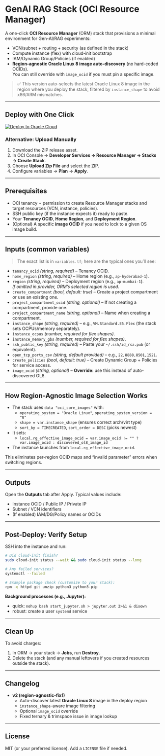 # GenAI RAG Stack (OCI Resource Manager)

A one-click **OCI Resource Manager** (ORM) stack that provisions a minimal environment for Gen-AI/RAG experiments:
- VCN/subnet + routing + security (as defined in the stack)
- Compute instance (flex) with cloud-init bootstrap
- IAM/Dynamic Group/Policies (if enabled)
- **Region-agnostic Oracle Linux 8 image auto-discovery** (no hard-coded OCIDs).  
  You can still override with `image_ocid` if you must pin a specific image.

> ✅ This version auto-selects the latest Oracle Linux 8 image in the region where you deploy the stack, filtered by `instance_shape` to avoid x86/ARM mismatches.

---

## Deploy with One Click

[![Deploy to Oracle Cloud](https://oci-resourcemanager-plugin.plugins.oci.oraclecloud.com/latest/deploy-to-oracle-cloud.svg)](https://cloud.oracle.com/resourcemanager/stacks/create?zipUrl=https://github.com/SaurabhOCI/genai-rag-stack/archive/refs/tags/GenAI-Sandbox.zip)

### Alternative: Upload Manually
1. Download the ZIP release asset.
2. In OCI Console → **Developer Services → Resource Manager → Stacks → Create Stack**.
3. Choose **Upload Zip File** and select the ZIP.
4. Configure variables → **Plan** → **Apply**.

---

## Prerequisites

- OCI tenancy + permission to create Resource Manager stacks and target resources (VCN, instance, policies).
- SSH public key (if the instance expects it) ready to paste.
- Your **Tenancy OCID**, **Home Region**, and **Deployment Region**.
- (Optional) A specific **image OCID** if you need to lock to a given OS image build.

---

## Inputs (common variables)

> The exact list is in `variables.tf`; here are the typical ones you’ll see:

- `tenancy_ocid` *(string, required)* – Tenancy OCID.
- `home_region` *(string, required)* – Home region (e.g., `ap-hyderabad-1`).
- `region` *(string, required)* – Deployment region (e.g., `ap-mumbai-1`).  
  *If omitted in provider, ORM’s selected region is used.*
- `create_compartment` *(bool, default: true)* – Create a project compartment or use an existing one.
- `project_compartment_ocid` *(string, optional)* – If not creating a compartment, provide one.
- `project_compartment_name` *(string, optional)* – Name when creating a compartment.
- `instance_shape` *(string, required)* – e.g., `VM.Standard.E5.Flex` (the stack sets OCPUs/memory separately).
- `instance_ocpus` *(number, required for flex shapes)*.
- `instance_memory_gbs` *(number, required for flex shapes)*.
- `ssh_public_key` *(string, required)* – Paste your `~/.ssh/id_rsa.pub` (or equivalent).
- `open_tcp_ports_csv` *(string, default provided)* – e.g., `22,8888,8501,1521`.
- `create_policies` *(bool, default: true)* – Create Dynamic Group + Policies for service access.
- `image_ocid` *(string, optional)* – **Override**: use this instead of auto-discovered OL8.

---

## How Region-Agnostic Image Selection Works

- The stack uses `data "oci_core_images"` with:
  - `operating_system = "Oracle Linux"`, `operating_system_version = "8"`
  - `shape = var.instance_shape` (ensures correct arch/virt type)
  - `sort_by = TIMECREATED`, `sort_order = DESC` (picks newest)
- It sets:
  - `local.rg_effective_image_ocid = var.image_ocid != "" ? var.image_ocid : discovered_ol8_image_id`
- The instance launches from `local.rg_effective_image_ocid`.

This eliminates per-region OCID maps and “invalid parameter” errors when switching regions.

---

## Outputs

Open the **Outputs** tab after Apply. Typical values include:
- Instance OCID / Public IP / Private IP
- Subnet / VCN identifiers
- (If enabled) IAM/DG/Policy names or OCIDs

---

## Post-Deploy: Verify Setup

SSH into the instance and run:

```bash
# Did cloud-init finish?
sudo cloud-init status --wait && sudo cloud-init status --long

# Any failed services?
systemctl --failed

# Example package check (customize to your stack):
rpm -q httpd git unzip python3 python3-pip
```

**Background processes (e.g., Jupyter):**
- quick: `nohup bash start_jupyter.sh > jupyter.out 2>&1 & disown`
- robust: create a user `systemd` service

---

## Clean Up

To avoid charges:
1. In ORM → your stack → **Jobs**, run **Destroy**.
2. Delete the stack (and any manual leftovers if you created resources outside the stack).

---

## Changelog

- **v2 (region-agnostic-fix1)**  
  - Auto-discover latest **Oracle Linux 8** image in the deploy region  
  - `instance_shape`-aware image filtering  
  - Optional `image_ocid` override  
  - Fixed ternary & trimspace issue in image lookup

---

## License

MIT (or your preferred license). Add a `LICENSE` file if needed.

